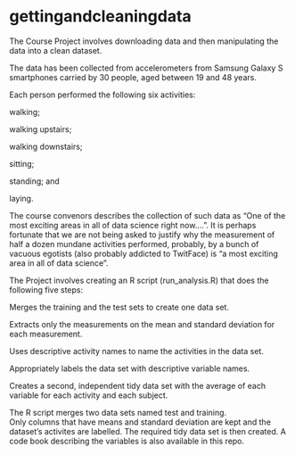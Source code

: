 gettingandcleaningdata
======================

The Course Project involves downloading data and then manipulating the data into a clean dataset.

The data has been collected from accelerometers from Samsung Galaxy S smartphones carried by 30 people, aged between 19 and 48 years.  

Each person performed the following six activities:

walking;

walking upstairs;

walking downstairs;

sitting;

standing; and

laying.

The course convenors describes the collection of such data as “One of the most exciting areas in all of data science right now….”.  It is perhaps fortunate that we are not being asked to justify why the measurement of half a dozen mundane activities performed, probably, by a bunch of vacuous egotists (also probably addicted to TwitFace) is “a most exciting area in all of data science”.

The Project involves creating an R script (run_analysis.R) that does the following five steps:

Merges the training and the test sets to create one data set.

Extracts only the measurements on the mean and standard deviation for each measurement.

Uses descriptive activity names to name the activities in the data set.

Appropriately labels the data set with descriptive variable names.

Creates a second, independent tidy data set with the average of each variable for each activity and each subject.


The R script merges two data sets named test and training.  
Only columns that have means and standard deviation are kept and the dataset’s activites are labelled. 
The required tidy data set is then created.
A code book describing the variables is also available in this repo. 


